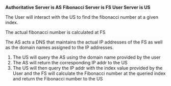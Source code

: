 **Authoritative Server is AS**
**Fibonacci Server is FS**
**User Server is US**

The User will interact with the US to find the fibonacci number at a given index.

The actual fibonacci number is calculated at FS

The AS acts a DNS that maintains the actual IP addresses of the FS as well as the domain names assigned to the IP addresses.

1. The US will query the AS using the domain name provided by the user
2. The AS will return the corresponding IP addr to the US
3. The US will then query the IP addr with the index value provided by the User and the FS will calculate the Fibonacci number at the queried index and return the Fibonacci number to the US
